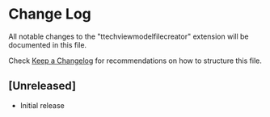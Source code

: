 # Change Log

All notable changes to the "ttechviewmodelfilecreator" extension will be documented in this file.

Check [Keep a Changelog](http://keepachangelog.com/) for recommendations on how to structure this file.

## [Unreleased]

- Initial release